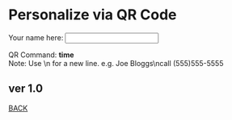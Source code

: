 <script src="../../jquery.min.js"></script>
<script src="../../qrcodeborder.js"></script>
<style>
        #qrcode{
            width: 100%;
        }
        div{
            width: 100%;
            display: inline-block;
        }
</style>

# Personalize via QR Code

Your name here: <input type="text" id="addname" value=""><br>
<center>
<div id="qrcode"></div>
<br>
</center>
QR Command: <b id="qrtext">time</b><br>
Note: Use \n for a new line. 
e.g. Joe Bloggs\ncall (555)555-5555 
        
## ver 1.0
[BACK](..)

<script>
var once = true;
var qrcode;
var cmd = "";

function makeQR() 
{	
  if(once == true)
  {
    qrcode = new QRCode(document.getElementById("qrcode"), 
    {
      text : "!MOWNR=\"\"",
      width : 360,
      height : 360,
      correctLevel : QRCode.CorrectLevel.M
    });
    once = false;
  }
}

function timeLoop()
{
  if(document.getElementById("addname") != null)
  {
    cmd = "!MOWNR=\"" + document.getElementById("addname").value + "\"";
  }
  else
  {
    cmd = "!MOWNR=\"\"";
  }

  qrcode.clear(); 
  qrcode.makeCode(cmd);
  document.getElementById("qrtext").innerHTML = cmd;
  var t = setTimeout(timeLoop, 50);
}

function myReloadFunction() {
  location.reload();
}

makeQR();
timeLoop();

</script>
